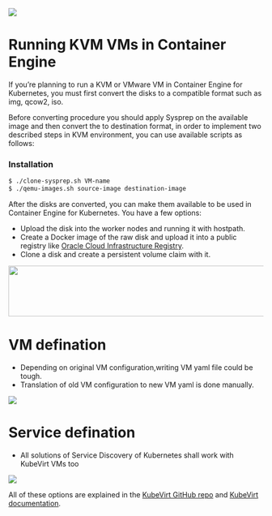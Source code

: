 
![](https://github.com/netgroup-polito/CrownLabs/blob/Amir/Kubevirt/pic/migration-steps.jpg)

# Running KVM VMs in Container Engine

If you’re planning to run a KVM or VMware VM in Container Engine for Kubernetes, you must first convert the disks to a compatible format
such as img, qcow2, iso. 

Before converting procedure you should apply Sysprep on the available image and then convert the to destination format, in order to implement two described steps in KVM environment, you can use available scripts as follows:


### Installation


```sh
$ ./clone-sysprep.sh VM-name
$ ./qemu-images.sh source-image destination-image
```

After the disks are converted, you can make them available to be used in Container Engine for Kubernetes. You have a few options:
  - Upload the disk into the worker nodes and running it with hostpath.
  - Create a Docker image of the raw disk and upload it into a public registry like [Oracle Cloud Infrastructure Registry][df1].
  - Clone a disk and create a persistent volume claim with it.
  
  <img src="https://github.com/netgroup-polito/CrownLabs/blob/Amir/Kubevirt/pic/import-disk.jpg" width="600" height="100" />
  

# VM defination

- Depending on original VM configuration,writing VM yaml file could be tough.
- Translation of old VM configuration to new VM yaml is done manually.

![](https://github.com/netgroup-polito/CrownLabs/blob/Amir/Kubevirt/pic/VM-yaml.jpg)


# Service defination

- All solutions of Service Discovery of Kubernetes shall work with KubeVirt VMs too

![](https://github.com/netgroup-polito/CrownLabs/blob/Amir/Kubevirt/pic/service-defination.jpg)



All of these options are explained in the [KubeVirt GitHub repo][df2] and [KubeVirt documentation][df3].


   [df1]: <https://docs.cloud.oracle.com/en-us/iaas/Content/Registry/Concepts/registryoverview.htm>
   [df2]: <https://github.com/kubevirt/kubevirt/>
   [df3]: <https://kubevirt.io/user-guide/#/creation/creating-virtual-machines>

